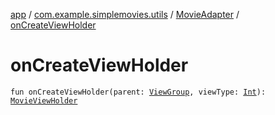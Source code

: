 [app](../../index.md) / [com.example.simplemovies.utils](../index.md) / [MovieAdapter](index.md) / [onCreateViewHolder](./on-create-view-holder.md)

# onCreateViewHolder

`fun onCreateViewHolder(parent: `[`ViewGroup`](https://developer.android.com/reference/android/view/ViewGroup.html)`, viewType: `[`Int`](https://kotlinlang.org/api/latest/jvm/stdlib/kotlin/-int/index.html)`): `[`MovieViewHolder`](-movie-view-holder/index.md)